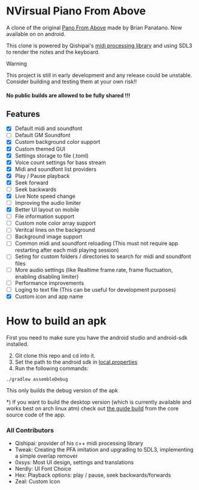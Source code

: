 # NVirsual Piano From Above
A clone of the original [Pano From Above](https://github.com/brian-pantano/PianoFromAbove) made by Brian Panatano.
Now available on on android.

This clone is powered by Qishipai's [midi processing library](https://github.com/qishipai/NVirsual) and using SDL3 to render the notes and the keyboard.

> [!WARNING]
> This project is still in early development and any release could be unstable. Consider building and testing them at your own risk!!
> #### No public builds are allowed to be fully shared !!!

## Features
- [X] Default midi and soundfont
- [ ] Default GM Soundfont
- [X] Custom background color support
- [X] Custom themed GUI
- [X] Settings storage to file (.toml)
- [X] Voice count settings for bass stream
- [X] Midi and soundfont list providers
- [X] Play / Pause playback
- [X] Seek forward
- [ ] Seek backwards
- [X] Live Note speed change
- [ ] Improving the audio limiter
- [X] Better UI layout on mobile
- [ ] File information support
- [ ] Custom note color array support
- [ ] Veritcal lines on the background
- [ ] Background image support
- [ ] Common midi and soundfont reloading (This must not require app restarting after each midi playing session)
- [ ] Seting for custom folders / directories to search for midi and soundfont files
- [ ] More audio settings (like Realtime frame rate, frame fluctuation, enabling disabling limiter)
- [ ] Performance improvements
- [ ] Loging to text file (This can be useful for development purposes)
- [X] Custom icon and app name

# How to build an apk
First you need to make sure you have the android studio and android-sdk installed.

2) Git clone this repo and cd into it.
3) Set the path to the android sdk in [local.properties](local.properties)
4) Run the following commands:
```
./gradlew assembleDebug
```
This only builds the debug version of the apk

*) If you want to build the desktop version (which is currently available and works best on arch linux atm) check out [the guide build](app/jni/src/README.md) from the core source code of the app.






### All Contributors
- Qishipai: provider of his c++ midi processing library
- Tweak: Creating the PFA imitation and upgrading to SDL3, implementing a simple overlap remover
- 0xsys: Most UI design, settings and translations
- Nerdly: UI Font Choice
- Hex: Playback options: play / pause, seek backwards/forwards
- Zeal: Custom Icon
